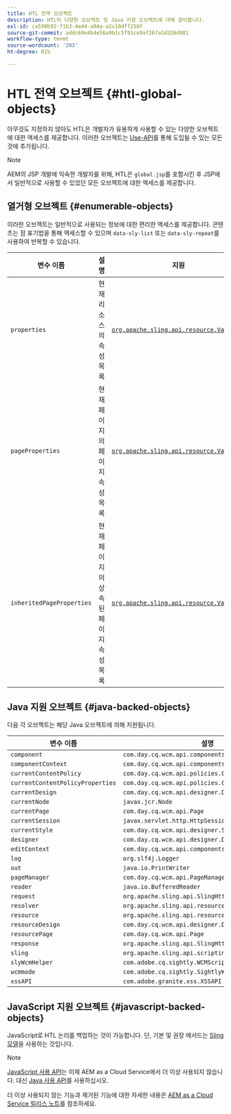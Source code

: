 ```yaml
---
title: HTL 전역 오브젝트
description: HTL의 다양한 오브젝트 및 Java 지원 오브젝트에 대해 알아봅니다.
exl-id: ca590b92-f1b3-4e44-a04a-a2c10dff256f
source-git-commit: addc69e4b4e56a9b1c5f91ce9af26fa2d326d981
workflow-type: tm+mt
source-wordcount: '203'
ht-degree: 81%

---
```



# HTL 전역 오브젝트 {#htl-global-objects}

아무것도 지정하지 않아도 HTL은 개발자가 유용하게 사용할 수 있는 다양한 오브젝트에 대한 액세스를 제공합니다. 이러한 오브젝트는 [Use-API](java-use-api.md)를 통해 도입될 수 있는 모든 것에 추가됩니다.

>[!NOTE]
>
>AEM의 JSP 개발에 익숙한 개발자를 위해, HTL은 `global.jsp`를 포함시킨 후 JSP에서 일반적으로 사용할 수 있었던 모든 오브젝트에 대한 액세스를 제공합니다.

## 열거형 오브젝트 {#enumerable-objects}

이러한 오브젝트는 일반적으로 사용되는 정보에 대한 편리한 액세스를 제공합니다. 콘텐츠는 점 표기법을 통해 액세스할 수 있으며 `data-sly-list` 또는 `data-sly-repeat`를 사용하여 반복할 수 있습니다.

| 변수 이름 | 설명 | 지원 |
|--- |--- |--- |
| `properties` | 현재 리소스의 속성 목록 | [`org.apache.sling.api.resource.ValueMap`](https://developer.adobe.com/experience-manager/reference-materials/6-5/javadoc/org/apache/sling/api/resource/ValueMap.html) |
| `pageProperties` | 현재 페이지의 페이지 속성 목록 | [`org.apache.sling.api.resource.ValueMap`](https://developer.adobe.com/experience-manager/reference-materials/6-5/javadoc/org/apache/sling/api/resource/ValueMap.html) |
| `inheritedPageProperties` | 현재 페이지의 상속된 페이지 속성 목록 | [`org.apache.sling.api.resource.ValueMap`](https://developer.adobe.com/experience-manager/reference-materials/6-5/javadoc/org/apache/sling/api/resource/ValueMap.html) |

## Java 지원 오브젝트 {#java-backed-objects}

다음 각 오브젝트는 해당 Java 오브젝트에 의해 지원됩니다.

| 변수 이름 | 설명 |
|---|---|
| `component` | `com.day.cq.wcm.api.components.Component` |
| `componentContext` | `com.day.cq.wcm.api.components.ComponentContext` |
| `currentContentPolicy` | `com.day.cq.wcm.api.policies.ContentPolicy` |
| `currentContentPolicyProperties` | `com.day.cq.wcm.api.policies.ContentPolicy` |
| `currentDesign` | `com.day.cq.wcm.api.designer.Design` |
| `currentNode` | `javax.jcr.Node` |
| `currentPage` | `com.day.cq.wcm.api.Page` |
| `currentSession` | `javax.servlet.http.HttpSession` |
| `currentStyle` | `com.day.cq.wcm.api.designer.Style` |
| `designer` | `com.day.cq.wcm.api.designer.Designer` |
| `editContext` | `com.day.cq.wcm.api.components.EditContext` |
| `log` | `org.slf4j.Logger` |
| `out` | `java.io.PrintWriter` |
| `pageManager` | `com.day.cq.wcm.api.PageManager` |
| `reader` | `java.io.BufferedReader` |
| `request` | `org.apache.sling.api.SlingHttpServletRequest` |
| `resolver` | `org.apache.sling.api.resource.ResourceResolver` |
| `resource` | `org.apache.sling.api.resource.Resource` |
| `resourceDesign` | `com.day.cq.wcm.api.designer.Design` |
| `resourcePage` | `com.day.cq.wcm.api.Page` |
| `response` | `org.apache.sling.api.SlingHttpServletResponse` |
| `sling` | `org.apache.sling.api.scripting.SlingScriptHelper` |
| `slyWcmHelper` | `com.adobe.cq.sightly.WCMScriptHelper` |
| `wcmmode` | `com.adobe.cq.sightly.SightlyWCMMode` |
| `xssAPI` | `com.adobe.granite.xss.XSSAPI` |

## JavaScript 지원 오브젝트 {#javascript-backed-objects}

JavaScript로 HTL 논리를 백업하는 것이 가능합니다. 단, 기본 및 권장 메서드는 [Sling 모델](https://sling.apache.org/documentation/bundles/models.html)을 사용하는 것입니다.

>[!NOTE]
>
>[JavaScript 사용 API](https://github.com/adobe/htl-spec/blob/master/SPECIFICATION.md#42-javascript-use-api)는 이제 AEM as a Cloud Service에서 더 이상 사용되지 않습니다. 대신 [Java 사용 API](https://experienceleague.adobe.com/ko/docs/experience-manager-htl/content/java-use-api)를 사용하십시오.
>
>더 이상 사용되지 않는 기능과 제거된 기능에 대한 자세한 내용은 [AEM as a Cloud Service 릴리스 노트](https://experienceleague.adobe.com/ko/docs/experience-manager-cloud-service/content/release-notes/deprecated-removed-features)를 참조하세요.
